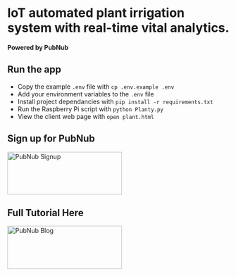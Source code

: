 # IoT automated plant irrigation system with real-time vital analytics.
**Powered by PubNub**
 
 
## Run the app
- Copy the example `.env` file with `cp .env.example .env`
- Add your environment variables to the `.env` file
- Install project dependancies with `pip install -r requirements.txt`
- Run the Raspberry Pi script with `python Planty.py`
- View the client web page with `open plant.html`
 
 
 
## Sign up for PubNub
<a href="https://dashboard.pubnub.com/signup?devrel_gh=Cakhavan/PubNubStateMachine">
    <img alt="PubNub Signup" src="https://i.imgur.com/og5DDjf.png" width=260 height=97/>
</a>


## Full Tutorial Here


<a href="https://www.pubnub.com/blog/smart-automated-iot-plant-irrigation-system-raspberry-pi-pubnub/?devrel_gh=Cakhavan/PubNubStateMachine">
    <img alt="PubNub Blog" src="https://i.imgur.com/aJ927CO.png" width=260 height=98/>
</a>

